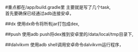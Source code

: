 #重点都在/app/build.gradle里
主要就是写了几个task,  
首先要确保已经通过adb连接安卓，  

##dx
使用dx命令将所有jar打包成dex,  

##push
使用adb push将dex推到安卓里的/data/local/tmp目录下,  

##dalvikvm
使用adb shell调用安卓命令dalvikvm运行程序，  
